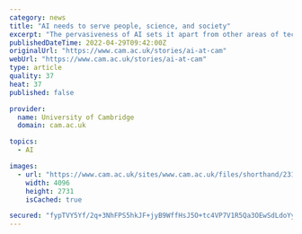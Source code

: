 ```yaml
---
category: news
title: "AI needs to serve people, science, and society"
excerpt: "The pervasiveness of AI sets it apart from other areas of technology innovation, such as nanotechnologies, graphene, or fusion. AI is both a rapidly-advancing research domain and an accelerator of innovation in other disciplines and industry sectors."
publishedDateTime: 2022-04-29T09:42:00Z
originalUrl: "https://www.cam.ac.uk/stories/ai-at-cam"
webUrl: "https://www.cam.ac.uk/stories/ai-at-cam"
type: article
quality: 37
heat: 37
published: false

provider:
  name: University of Cambridge
  domain: cam.ac.uk

topics:
  - AI

images:
  - url: "https://www.cam.ac.uk/sites/www.cam.ac.uk/files/shorthand/231701/xbgN6QgS9P/assets/kLEyYIgbAa/gettyimages-1305428682-4096x2731.jpeg"
    width: 4096
    height: 2731
    isCached: true

secured: "fypTVY5Yf/2q+3NhFPS5hkJF+jyB9WffHsJ5O+tc4VP7V1R5Qa3OEwSdLdoYy9TfNrH6Ub6QOzpfMriq/dhjeeCE0uuWGalPW/fiwNhdFFXO2g2WnJOVadZsIUdi8rjSVsLaFjVWRXX/ZVdcEHnhG7eSSYCqkabqP3Sea10JFVetubIapj9YSR3wf7kpk52tf+lABQQ4/5ks89dEoPohuscp92vmlVBgs0JlkjAJaW9EVGtJaPLyNZoA8fdRH8/F+SUMkdBgieoQAe99sI/vczCEEeJjGO9+cFtqHzvKjOAd1y5yMzl4JlOvJNZLOkioziZstM1+5kFJL9QHuWM+yOFFpPGmA5TwsWvNFWoRVzM=;Ti+j13v/twFJMLbwkV1yfg=="
---
```


